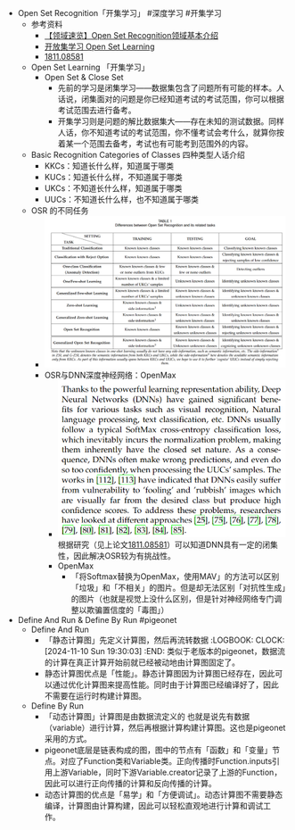 - Open Set Recognition「开集学习」 #深度学习 #开集学习
	- 参考资料
		- [【领域速览】Open Set Recognition领域基本介绍](https://zhuanlan.zhihu.com/p/458672374)
		- [开放集学习 Open Set Learning](https://zhuanlan.zhihu.com/p/631899702)
		- [1811.08581](https://arxiv.org/pdf/1811.08581)
	- Open Set Learning 「开集学习」
		- Open Set & Close Set
			- 先前的学习是闭集学习——数据集包含了问题所有可能的样本。人话说，闭集面对的问题是你已经知道考试的考试范围，你可以根据考试范围去进行备考。
			- 开集学习则是问题的解比数据集大——存在未知的测试数据。同样人话，你不知道考试的考试范围，你不懂考试会考什么，就算你按着某一个范围去备考，考试也有可能考到范围外的内容。
	- Basic Recognition Categories of Classes 四种类型人话介绍
		- KKCs：知道长什么样，知道属于哪类
		- KUCs：知道长什么样，不知道属于哪类
		- UKCs：不知道长什么样，知道属于哪类
		- UUCs：不知道长什么样，也不知道属于哪类
	- OSR 的不同任务
		- ![image.png](../assets/image_1731241548979_0.png)
		- OSR与DNN深度神经网络：OpenMax
			- ![image.png](../assets/image_1731242416661_0.png)
			  根据研究（见上论文[1811.08581](https://arxiv.org/pdf/1811.08581)）可以知道DNN具有一定的闭集性，因此解决OSR较为有挑战性。
			- OpenMax
				- 「将Softmax替换为OpenMax，使用MAV」的方法可以区别「垃圾」和「不相关」的图片。但是却无法区别「对抗性生成」的图片（也就是视觉上没什么区别，但是针对神经网络专门调整以欺骗置信度的「毒图」）
- Define And Run & Define By Run #pigeonet
	- Define And Run
		- 「静态计算图」先定义计算图，然后再流转数据
		  :LOGBOOK:
		  CLOCK: [2024-11-10 Sun 19:30:03]
		  :END:
		  类似于老版本的pigeonet，数据流的计算在真正计算开始前就已经被动地由计算图固定了。
		- 静态计算图优点是「性能」。静态计算图因为计算图已经存在，因此可以通过优化计算图来提高性能。同时由于计算图已经编译好了，因此不需要在运行时构建计算图。
	- Define By Run
		- 「动态计算图」计算图是由数据流定义的
		  也就是说先有数据（variable）进行计算，然后再根据计算构建计算图。这也是pigeonet采用的方式。
		- pigeonet底层是链表构成的图，图中的节点有「函数」和「变量」节点。对应了Function类和Variable类。正向传播时Function.inputs引用上游Variable，同时下游Variable.creator记录了上游的Function，因此可以进行正向传播的计算和反向传播的计算。
		- 动态计算图的优点是「易学」和「方便调试」。动态计算图不需要静态编译，计算图由计算构建，因此可以轻松直观地进行计算和调试工作。